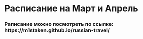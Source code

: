 <h1>Расписание на Март и Апрель</h1>

<h3>Раписание можно посмотреть по ссылке: https://m1staken.github.io/russian-travel/</h3>


